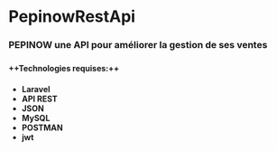 # PepinowRestApi
<h3> PEPINOW une API pour améliorer la gestion de ses ventes<h3/>
<h4>++Technologies requises:++<h4/>
<ul>
  <li>Laravel</li>
  <li>API REST</li>
  <li>JSON</li>
  <li>MySQL</li>
  <li>POSTMAN</li>
  <li>jwt</li>
</ul>
